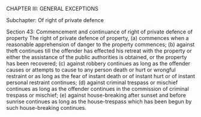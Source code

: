 CHAPTER III: GENERAL EXCEPTIONS

Subchapter: Of right of private defence

Section 43: Commencement and continuance of right of private defence of property
The right of private defence of property, (a) commences when a reasonable apprehension of danger to the property commences; (b) against theft continues till the offender has effected his retreat with the property or either the assistance of the public authorities is obtained, or the property has been recovered; (c) against robbery continues as long as the offender causes or attempts to cause to any person death or hurt or wrongful restraint or as long as the fear of instant death or of instant hurt or of instant personal restraint continues; (d) against criminal trespass or mischief continues as long as the offender continues in the commission of criminal trespass or mischief; (e) against house-breaking after sunset and before sunrise continues as long as the house-trespass which has been begun by such house-breaking continues.


